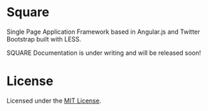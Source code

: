 Square
======

Single Page Application Framework based in Angular.js and Twitter Bootstrap built with LESS.

SQUARE Documentation is under writing and will be released soon!

License
======

Licensed under the [MIT License](http://www.opensource.org/licenses/mit-license.php).
